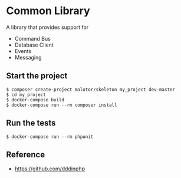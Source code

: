 # Common Library

A library that provides support for

- Command Bus
- Database Client
- Events
- Messaging

## Start the project

    $ composer create-project malotor/skeleton my_project dev-master
    $ cd my_project
    $ docker-compose build
    $ docker-compose run --rm composer install
    
## Run the tests

    $ docker-compose run --rm phpunit
    
    
## Reference

- https://github.com/dddinphp